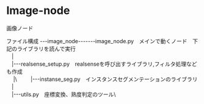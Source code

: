 # Image-node
画像ノード


ファイル構成
---image_node-------image_node.py　メインで動くノード　下記のライブラリを読んで実行\
              　|　\
              　|---realsense_setup.py　realsenseを呼び出すライブラリ,フィルタ処理なども作成\
　              |\ 　
              　|---instanse_seg.py　インスタンスセグメンテーションのライブラリ\
              　|\
              　|---utils.py　座標変換、熟度判定のツール\
